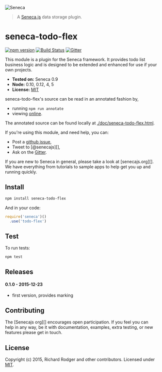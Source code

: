 ![Seneca](http://senecajs.org/files/assets/seneca-logo.png)
> A [Seneca.js][] data storage plugin.

# seneca-todo-flex
[![npm version][npm-badge]][npm-url]
[![Build Status][travis-badge]][travis-url]
[![Gitter][gitter-badge]][gitter-url]

This module is a plugin for the Seneca framework. It provides todo
list business logic and is designed to be extended and enhanced for
use if your own projects.

- __Tested on:__ Seneca 0.9
- __Node:__ 0.10, 0.12, 4, 5
- __License:__ [MIT][]

seneca-todo-flex's source can be read in an annotated fashion by,

- running `npm run annotate`
- viewing [online](http://senecajs.org/annotations/todo-flex.html).

The annotated source can be found locally at [./doc/seneca-todo-flex.html]().

If you're using this module, and need help, you can:

- Post a [github issue][],
- Tweet to [@senecajs][],
- Ask on the [Gitter][gitter-url].

If you are new to Seneca in general, please take a look at
[senecajs.org][]. We have everything from tutorials to sample apps to
help get you up and running quickly.


## Install

```sh
npm install seneca-todo-flex
```


And in your code:

```js
require('seneca')()
  .use('todo-flex')
```

## Test
To run tests:

```sh
npm test
```


## Releases

#### 0.1.0 - 2015-12-23
- first version, provides marking

## Contributing

The [Senecajs org][] encourages open participation. If you feel you
can help in any way, be it with documentation, examples, extra
testing, or new features please get in touch.

## License
Copyright (c) 2015, Richard Rodger and other contributors.
Licensed under [MIT][].

[MIT]: ./LICENSE
[npm-badge]: https://badge.fury.io/js/seneca-todo-flex.svg
[npm-url]: https://badge.fury.io/js/seneca-todo-flex
[Rjrodger org]: https://github.com/rjrodger/
[Seneca.js]: https://www.npmjs.com/package/seneca
[@rjrodger]: http://twitter.com/rjrodger
[rjrodger.org]: http://rjrodger.org/
[travis-badge]: https://travis-ci.org/rjrodger/seneca-todo-flex.svg
[travis-url]: https://travis-ci.org/rjrodger/seneca-todo-flex
[gitter-badge]: https://badges.gitter.im/Join%20Chat.svg
[gitter-url]: https://gitter.im/rjrodger/seneca
[github issue]: https://github.com/rjrodger/seneca-todo-flex/issues


